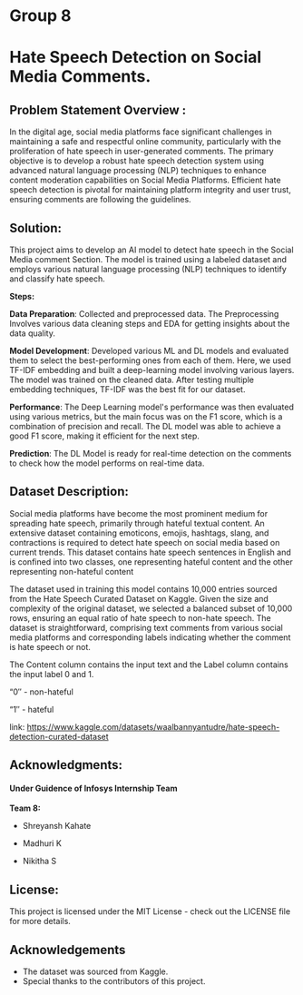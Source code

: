 #                                                                              Group 8
# Hate Speech Detection on Social Media Comments.
## **Problem Statement Overview** :

In the digital age, social media platforms face significant challenges in maintaining a safe and respectful online community, particularly with the proliferation of hate speech in user-generated comments. The primary objective is to develop a robust hate speech detection system using advanced natural language processing (NLP) techniques to enhance content moderation capabilities on Social Media Platforms. Efficient hate speech detection is pivotal for maintaining platform integrity and user trust, ensuring comments are following the guidelines.

## **Solution**:

This project aims to develop an AI model to detect hate speech in the Social Media comment Section. The model is trained using a labeled dataset and employs various natural language processing (NLP) techniques to identify and classify hate speech.

**Steps:**

**Data Preparation**: Collected and preprocessed data. The Preprocessing Involves various data cleaning steps and EDA for getting insights about the data quality.

**Model Development**: Developed various ML and DL models and evaluated them to select the best-performing ones from each of them. Here, we used TF-IDF embedding and built a deep-learning model involving various layers. The model was trained on the cleaned data. After testing multiple embedding techniques, TF-IDF was the best fit for our dataset.



**Performance**: The Deep Learning model's performance was then evaluated using various metrics, but the main focus was on the F1 score, which is a combination of precision and recall. The DL model was able to achieve a good F1 score, making it efficient for the next step.

**Prediction**: The DL Model is ready for real-time detection on the comments to check how the model performs on real-time data.

## **Dataset Description**:

Social media platforms have become the most prominent medium for spreading hate speech, primarily through hateful textual content. An extensive dataset containing emoticons, emojis, hashtags, slang, and contractions is required to detect hate speech on social media based on current trends. This dataset contains hate speech sentences in English and is confined into two classes, one representing hateful content and the other representing non-hateful content

The dataset used in training this model contains 10,000 entries sourced from the Hate Speech Curated Dataset on Kaggle. Given the size and complexity of the original dataset, we selected a balanced subset of 10,000 rows, ensuring an equal ratio of hate speech to non-hate speech. The dataset is straightforward, comprising text comments from various social media platforms and corresponding labels indicating whether the comment is hate speech or not.

The Content column contains the input text and the Label column contains the input label 0 and 1.

“0″ - non-hateful

“1″ - hateful

link: https://www.kaggle.com/datasets/waalbannyantudre/hate-speech-detection-curated-dataset


## Acknowledgments:

#### Under Guidence of **Infosys Internship Team**
 

 **Team 8:**

* Shreyansh Kahate

* Madhuri K

* Nikitha S

## License:

This project is licensed under the MIT License - check out the LICENSE file for more details.

## Acknowledgements

- The dataset was sourced from Kaggle.
- Special thanks to the contributors of this project.
